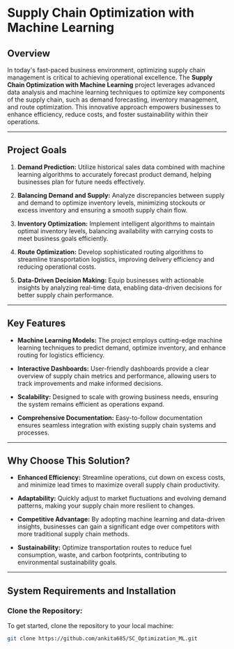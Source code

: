 # **Supply Chain Optimization with Machine Learning**

## **Overview**
In today's fast-paced business environment, optimizing supply chain management is critical to achieving operational excellence. The **Supply Chain Optimization with Machine Learning** project leverages advanced data analysis and machine learning techniques to optimize key components of the supply chain, such as demand forecasting, inventory management, and route optimization. This innovative approach empowers businesses to enhance efficiency, reduce costs, and foster sustainability within their operations.

---

## **Project Goals**
1. **Demand Prediction:** Utilize historical sales data combined with machine learning algorithms to accurately forecast product demand, helping businesses plan for future needs effectively.
   
2. **Balancing Demand and Supply:** Analyze discrepancies between supply and demand to optimize inventory levels, minimizing stockouts or excess inventory and ensuring a smooth supply chain flow.
   
3. **Inventory Optimization:** Implement intelligent algorithms to maintain optimal inventory levels, balancing availability with carrying costs to meet business goals efficiently.
   
4. **Route Optimization:** Develop sophisticated routing algorithms to streamline transportation logistics, improving delivery efficiency and reducing operational costs.
   
5. **Data-Driven Decision Making:** Equip businesses with actionable insights by analyzing real-time data, enabling data-driven decisions for better supply chain performance.

---

## **Key Features**
- **Machine Learning Models:** The project employs cutting-edge machine learning techniques to predict demand, optimize inventory, and enhance routing for logistics efficiency.
  
- **Interactive Dashboards:** User-friendly dashboards provide a clear overview of supply chain metrics and performance, allowing users to track improvements and make informed decisions.

- **Scalability:** Designed to scale with growing business needs, ensuring the system remains efficient as operations expand.

- **Comprehensive Documentation:** Easy-to-follow documentation ensures seamless integration with existing supply chain systems and processes.

---

## **Why Choose This Solution?**
- **Enhanced Efficiency:** Streamline operations, cut down on excess costs, and minimize lead times to maximize overall supply chain productivity.
  
- **Adaptability:** Quickly adjust to market fluctuations and evolving demand patterns, making your supply chain more resilient to changes.
  
- **Competitive Advantage:** By adopting machine learning and data-driven insights, businesses can gain a significant edge over competitors with more traditional supply chain methods.

- **Sustainability:** Optimize transportation routes to reduce fuel consumption, waste, and carbon footprints, contributing to environmental sustainability goals.

---

## **System Requirements and Installation**

### **Clone the Repository:**
To get started, clone the repository to your local machine:

```bash
git clone https://github.com/ankita685/SC_Optimization_ML.git
